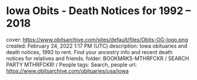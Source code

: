 # Iowa Obits - Death Notices for 1992 – 2018

cover: https://www.obitsarchive.com/sites/default/files/Obits-OG-logo.png
created: February 24, 2022 1:17 PM (UTC)
description: Iowa obituaries and death notices, 1992 to rent. Find your ancestry info and recent death notices for relatives and friends.
folder: BOOKMRKS-MTHRFCKR / SEARCH PARTY MTHRFCKR! / People
tags: Search, people
url: https://www.obitsarchive.com/obituaries/usa/iowa